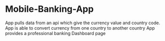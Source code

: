 # Mobile-Banking-App

  App pulls data from an api which give the currency value and country code.
  App is able to convert currency from one country to another country 
  App provides a professional banking Dashboard page 
